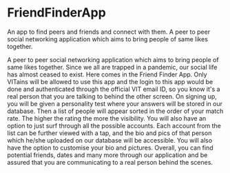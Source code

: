 # FriendFinderApp
An app to find peers and friends and connect with them.
A peer to peer social networking application which aims to bring people of same likes together.

A peer to peer social networking application which aims to bring people of same likes together. Since we all are trapped in a pandemic, our social life has almost ceased to exist. Here comes in the Friend Finder App. Only VITains will be allowed to use this app and the login to this app would be done and authenticated through the official VIT email ID, so you know it's a real person that you are talking to behind the other screen. On signing up, you will be given a personality test where your answers will be stored in our database. Then a list of people will appear sorted in the order of your match rate. The higher the rating the more the visibility. You will also have an option to just surf through all the possible accounts. Each account from the list can be further viewed with a tap, and the bio and pics of that person which he/she uploaded on our database will be accessible. You will also have the option to customise your bio and pictures. Overall, you can find potential friends, dates and many more through our application and be assured that you are communicating to a real person behind the scenes.
